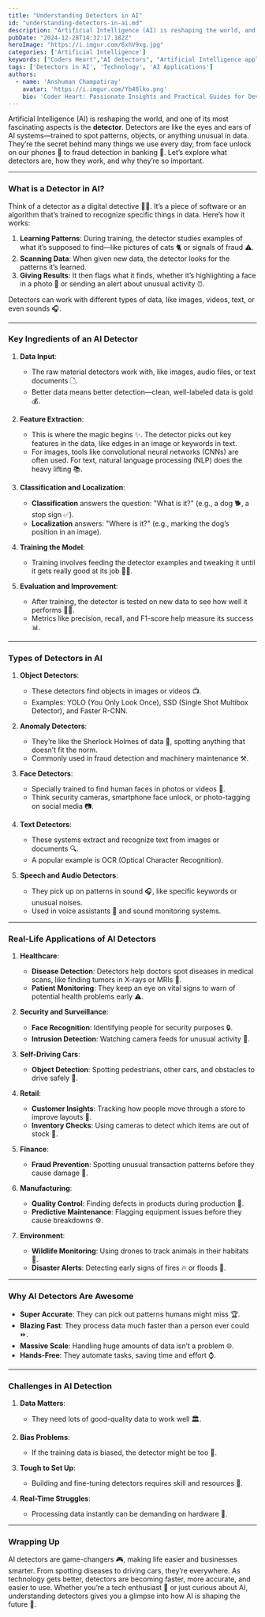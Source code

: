 ```yaml
---
title: "Understanding Detectors in AI"
id: "understanding-detectors-in-ai.md"
description: "Artificial Intelligence (AI) is reshaping the world, and one of its most fascinating aspects is the detector."
pubDate: "2024-12-28T14:32:17.182Z"
heroImage: "https://i.imgur.com/6xhV9xg.jpg"
categories: ['Artificial Intelligence']
keywords: ["Coders Heart","AI detectors", "Artificial Intelligence applications", "object detection AI", "anomaly detection AI", "AI in healthcare", "AI in self-driving cars", "AI in retail", "AI in manufacturing", "AI in finance", "face detection AI", "speech detection AI", "AI and machine learning", "AI feature extraction", "types of AI detectors", "AI for environmental monitoring", "fraud detection AI", "AI precision and recall", "AI detector training", "AI detection challenges", "AI scope and usage"]
tags: ['Detectors in AI', 'Technology', 'AI Applications']
authors:
  - name: 'Anshuman Champatiray'
    avatar: 'https://i.imgur.com/Yb48lko.png'
    bio: 'Coder Heart: Passionate Insights and Practical Guides for Developers'
---
```


Artificial Intelligence (AI) is reshaping the world, and one of its most fascinating aspects is the **detector**. Detectors are like the eyes and ears of AI systems—trained to spot patterns, objects, or anything unusual in data. They’re the secret behind many things we use every day, from face unlock on our phones 🔐 to fraud detection in banking 💸. Let’s explore what detectors are, how they work, and why they’re so important.

---

### What is a Detector in AI?
Think of a detector as a digital detective 🕵️‍♂️. It’s a piece of software or an algorithm that’s trained to recognize specific things in data. Here’s how it works:

1. **Learning Patterns**: During training, the detector studies examples of what it’s supposed to find—like pictures of cats 🐈 or signals of fraud ⚠️.
2. **Scanning Data**: When given new data, the detector looks for the patterns it’s learned.
3. **Giving Results**: It then flags what it finds, whether it’s highlighting a face in a photo 📸 or sending an alert about unusual activity ⏰.

Detectors can work with different types of data, like images, videos, text, or even sounds 🎧.

---

### Key Ingredients of an AI Detector

1. **Data Input**:
   - The raw material detectors work with, like images, audio files, or text documents 🗋.
   - Better data means better detection—clean, well-labeled data is gold 💰.

2. **Feature Extraction**:
   - This is where the magic begins ✨. The detector picks out key features in the data, like edges in an image or keywords in text.
   - For images, tools like convolutional neural networks (CNNs) are often used. For text, natural language processing (NLP) does the heavy lifting 📚.

3. **Classification and Localization**:
   - **Classification** answers the question: "What is it?" (e.g., a dog 🐕, a stop sign ✅).
   - **Localization** answers: "Where is it?" (e.g., marking the dog’s position in an image).

4. **Training the Model**:
   - Training involves feeding the detector examples and tweaking it until it gets really good at its job 🏋️‍♂️.

5. **Evaluation and Improvement**:
   - After training, the detector is tested on new data to see how well it performs 🏋️‍♀️.
   - Metrics like precision, recall, and F1-score help measure its success 📊.

---

### Types of Detectors in AI

1. **Object Detectors**:
   - These detectors find objects in images or videos 📺.
   - Examples: YOLO (You Only Look Once), SSD (Single Shot Multibox Detector), and Faster R-CNN.

2. **Anomaly Detectors**:
   - They’re like the Sherlock Holmes of data 🔎, spotting anything that doesn’t fit the norm.
   - Commonly used in fraud detection and machinery maintenance ⚒️.

3. **Face Detectors**:
   - Specially trained to find human faces in photos or videos 👤.
   - Think security cameras, smartphone face unlock, or photo-tagging on social media 📷.

4. **Text Detectors**:
   - These systems extract and recognize text from images or documents 🔍.
   - A popular example is OCR (Optical Character Recognition).

5. **Speech and Audio Detectors**:
   - They pick up on patterns in sound 🎧, like specific keywords or unusual noises.
   - Used in voice assistants 🔹 and sound monitoring systems.

---

### Real-Life Applications of AI Detectors

1. **Healthcare**:
   - **Disease Detection**: Detectors help doctors spot diseases in medical scans, like finding tumors in X-rays or MRIs 🏥.
   - **Patient Monitoring**: They keep an eye on vital signs to warn of potential health problems early ⚠️.

2. **Security and Surveillance**:
   - **Face Recognition**: Identifying people for security purposes 🔒.
   - **Intrusion Detection**: Watching camera feeds for unusual activity 🔎.

3. **Self-Driving Cars**:
   - **Object Detection**: Spotting pedestrians, other cars, and obstacles to drive safely 🚗.

4. **Retail**:
   - **Customer Insights**: Tracking how people move through a store to improve layouts 🏦.
   - **Inventory Checks**: Using cameras to detect which items are out of stock 🛒.

5. **Finance**:
   - **Fraud Prevention**: Spotting unusual transaction patterns before they cause damage 💸.

6. **Manufacturing**:
   - **Quality Control**: Finding defects in products during production 🎨.
   - **Predictive Maintenance**: Flagging equipment issues before they cause breakdowns ⚙️.

7. **Environment**:
   - **Wildlife Monitoring**: Using drones to track animals in their habitats 🦜.
   - **Disaster Alerts**: Detecting early signs of fires 🔥 or floods 🌊.

---

### Why AI Detectors Are Awesome

- **Super Accurate**: They can pick out patterns humans might miss 🏆.
- **Blazing Fast**: They process data much faster than a person ever could ⏩.
- **Massive Scale**: Handling huge amounts of data isn’t a problem 🌐.
- **Hands-Free**: They automate tasks, saving time and effort ⌚.

---

### Challenges in AI Detection

1. **Data Matters**:
   - They need lots of good-quality data to work well 🏛️.

2. **Bias Problems**:
   - If the training data is biased, the detector might be too 🚫.

3. **Tough to Set Up**:
   - Building and fine-tuning detectors requires skill and resources 🙏.

4. **Real-Time Struggles**:
   - Processing data instantly can be demanding on hardware 🔧.

---

### Wrapping Up

AI detectors are game-changers 🎮, making life easier and businesses smarter. From spotting diseases to driving cars, they’re everywhere. As technology gets better, detectors are becoming faster, more accurate, and easier to use. Whether you’re a tech enthusiast 🚀 or just curious about AI, understanding detectors gives you a glimpse into how AI is shaping the future 🔬.

